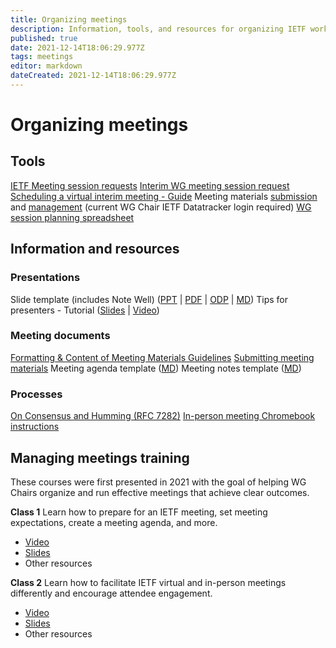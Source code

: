 ```yaml
---
title: Organizing meetings
description: Information, tools, and resources for organizing IETF working group meetings
published: true
date: 2021-12-14T18:06:29.977Z
tags: meetings
editor: markdown
dateCreated: 2021-12-14T18:06:29.977Z
---
```


# Organizing meetings

## Tools
[IETF Meeting session requests](https://datatracker.ietf.org/cgi-bin/wg/wg_session_requester.cgi)
[Interim WG meeting session request](https://datatracker.ietf.org/meeting/interim/request/)
[Scheduling a virtual interim meeting - Guide](scheduling-interim-meetings)
Meeting materials [submission](https://datatracker.ietf.org/cgi-bin/wg/wg_proceedings.cgi) and [management](https://datatracker.ietf.org/cgi-bin/wg/wg_proceedings.cgi) (current WG Chair IETF Datatracker login required)
[WG session planning spreadsheet](https://docs.google.com/spreadsheets/d/1YFTZbzljjsNoedGhl4KC-12LqapSg8K34wRv3oLzBtE/edit?usp=sharing)

## Information and resources
### Presentations
Slide template (includes Note Well) ([PPT](https://www.ietf.org/media/documents/note-well.pptx) | [PDF](https://www.ietf.org/media/documents/note-well_rgthisX.pdf) | [ODP](https://www.ietf.org/media/documents/note-well_IDvDk7Y.odp) | [MD](https://www.ietf.org/media/documents/note-well.md))
Tips for presenters - Tutorial ([Slides](https://www.ietf.org/documents/141/91-PresentationSkills-Howard.pdf) | [Video](https://youtu.be/wlodPLEtplU))

### Meeting documents
[Formatting & Content of Meeting Materials Guidelines](https://www.ietf.org/chairs/wg-agendas-minutes-formatting-content/)
[Submitting meeting materials](https://www.ietf.org/chairs/meeting-materials/)
Meeting agenda template ([MD]())
Meeting notes template ([MD]())

### Processes
[On Consensus and Humming (RFC 7282)](https://www.rfc-editor.org/rfc/rfc7282.html)
[In-person meeting Chromebook instructions](https://www.ietf.org/media/documents/Loading_Your_Presentation_-_Rainbow.pdf)

## Managing meetings training
These courses were first presented in 2021 with the goal of helping WG Chairs organize and run effective meetings that achieve clear outcomes.

**Class 1**
Learn how to prepare for an IETF meeting, set meeting expectations, create a meeting agenda, and more.
+ [Video](https://youtu.be/xMCF4aI1b2k)
+ [Slides](https://drive.google.com/open?id=1TdypL5qbTzQPZPRpsTo--7CibhoNlLId)
+ Other resources

**Class 2**
Learn how to facilitate IETF virtual and in-person meetings differently and encourage attendee engagement.
+ [Video](https://youtu.be/p1FxGxmoZXM)
+ [Slides](https://drive.google.com/open?id=1crVfe4n17mQ7Q5AsCrdcUZDzdLmJ1Sop)
+ Other resources
  